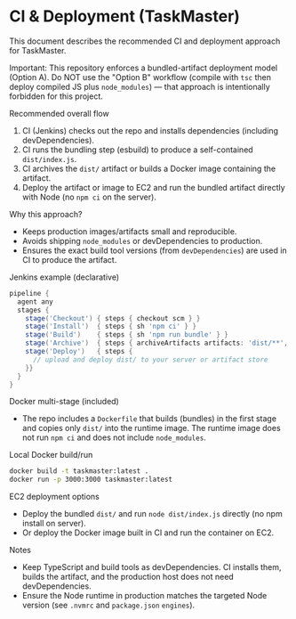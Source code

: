 # CI & Deployment (TaskMaster)

This document describes the recommended CI and deployment approach for TaskMaster.

Important: This repository enforces a bundled-artifact deployment model (Option A). Do NOT use the "Option B" workflow (compile with `tsc` then deploy compiled JS plus `node_modules`) — that approach is intentionally forbidden for this project.

Recommended overall flow
1. CI (Jenkins) checks out the repo and installs dependencies (including devDependencies).
2. CI runs the bundling step (esbuild) to produce a self-contained `dist/index.js`.
3. CI archives the `dist/` artifact or builds a Docker image containing the artifact.
4. Deploy the artifact or image to EC2 and run the bundled artifact directly with Node (no `npm ci` on the server).

Why this approach?
- Keeps production images/artifacts small and reproducible.
- Avoids shipping `node_modules` or devDependencies to production.
- Ensures the exact build tool versions (from `devDependencies`) are used in CI to produce the artifact.

Jenkins example (declarative)
```groovy
pipeline {
  agent any
  stages {
    stage('Checkout') { steps { checkout scm } }
    stage('Install')  { steps { sh 'npm ci' } }
    stage('Build')    { steps { sh 'npm run bundle' } }
    stage('Archive')  { steps { archiveArtifacts artifacts: 'dist/**', fingerprint: true } }
    stage('Deploy')   { steps {
      // upload and deploy dist/ to your server or artifact store
    }}
  }
}
```

Docker multi-stage (included)
- The repo includes a `Dockerfile` that builds (bundles) in the first stage and copies only `dist/` into the runtime image. The runtime image does not run `npm ci` and does not include `node_modules`.

Local Docker build/run
```bash
docker build -t taskmaster:latest .
docker run -p 3000:3000 taskmaster:latest
```

EC2 deployment options
- Deploy the bundled `dist/` and run `node dist/index.js` directly (no npm install on server).
- Or deploy the Docker image built in CI and run the container on EC2.

Notes
- Keep TypeScript and build tools as devDependencies. CI installs them, builds the artifact, and the production host does not need devDependencies.
- Ensure the Node runtime in production matches the targeted Node version (see `.nvmrc` and `package.json` `engines`).
